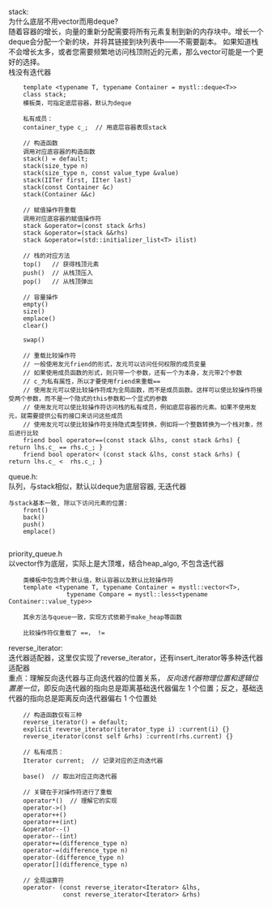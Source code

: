 stack:  
为什么底层不用vector而用deque?  
随着容器的增长，向量的重新分配需要将所有元素复制到新的内存块中。增长一个deque会分配一个新的块，并将其链接到块列表中——不需要副本。
如果知道栈不会增长太多，或者您需要频繁地访问栈顶附近的元素，那么vector可能是一个更好的选择。  
栈没有迭代器
``` 
    template <typename T, typename Container = mystl::deque<T>>
    class stack;
    模板类，可指定底层容器，默认为deque
    
    私有成员：
    container_type c_;  // 用底层容器表现stack
    
    // 构造函数
    调用对应底容器的构造函数
    stack() = default;
    stack(size_type n)
    stack(size_type n, const value_type &value)
    stack(IITer first, IIter last)
    stack(const Container &c)
    stack(Container &&c)
    
    // 赋值操作符重载
    调用对应底容器的赋值操作符
    stack &operator=(const stack &rhs)
    stack &operator=(stack &&rhs)
    stack &operator=(std::initializer_list<T> ilist)
    
    // 栈的对应方法
    top()   // 获得栈顶元素
    push()  // 从栈顶压入
    pop()   // 从栈顶弹出
    
    // 容量操作
    empty()
    size()
    emplace()
    clear()
    
    swap()
    
    // 重载比较操作符
    // 一般使用友元friend的形式，友元可以访问任何权限的成员变量
    // 如果使用成员函数的形式，则只带一个参数，还有一个为本身，友元带2个参数
    // c_为私有属性，所以才要使用friend来重载==
    // 使用友元可以使比较操作符成为全局函数，而不是成员函数。这样可以使比较操作符接受两个参数，而不是一个隐式的this参数和一个显式的参数
    // 使用友元可以使比较操作符访问栈的私有成员，例如底层容器的元素。如果不使用友元，就需要提供公有的接口来访问这些成员
    // 使用友元可以使比较操作符支持隐式类型转换，例如将一个整数转换为一个栈对象，然后进行比较
    friend bool operator==(const stack &lhs, const stack &rhs) { return lhs.c_ == rhs.c_; }
    friend bool operator< (const stack &lhs, const stack &rhs) { return lhs.c_ <  rhs.c_; } 
```
queue.h:  
队列，与stack相似，默认以deque为底层容器, 无迭代器
``` 
与stack基本一致, 除以下访问元素的位置:
    front()
    back()
    push()
    emplace()
    
```
priority_queue.h  
以vector作为底层，实际上是大顶堆，结合heap_algo, 不包含迭代器
``` 
    类模板中包含两个默认值，默认容器以及默认比较操作符
    template <typename T, typename Container = mystl::vector<T>,
                typename Compare = mystl::less<typename Container::value_type>>
   
    其余方法与queue一致，实现方式依赖于make_heap等函数
    
    比较操作符仅重载了 ==， !=
```
reverse_iterator:  
迭代器适配器，这里仅实现了reverse_iterator，还有insert_iterator等多种迭代器适配器  
重点：理解反向迭代器与正向迭代器的位置关系， *反向迭代器物理位置和逻辑位置差一位*，即反向迭代器的指向总是距离基础迭代器偏左 1 个位置；反之，基础迭代器的指向总是距离反向迭代器偏右 1 个位置处
```  
    // 构造函数仅有三种
    reverse_iterator() = default;
    explicit reverse_iterator(iterator_type i) :current(i) {}
    reverse_iterator(const self &rhs) :current(rhs.current) {}
    
    // 私有成员：
    Iterator current;  // 记录对应的正向迭代器
    
    base()  // 取出对应正向迭代器
        
    // 关键在于对操作符进行了重载
    operator*()  // 理解它的实现 
    operator->()  
    operator++()
    operator++(int)
    &operator--()
    operator--(int)
    operator+=(difference_type n)
    operator-=(difference_type n)
    operator-(difference_type n)
    operator[](difference_type n)
    
    // 全局运算符
    operator- (const reverse_iterator<Iterator> &lhs,
               const reverse_iterator<Iterator> &rhs)
               
```